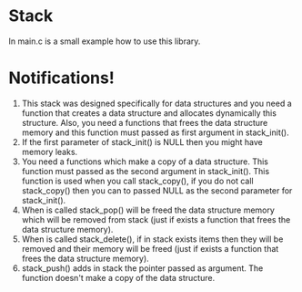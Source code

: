 # Stack

In main.c is a small example how to use this library.

Notifications!
======
1. This stack was designed specifically for data structures and you need a function
that creates a data structure and allocates dynamically this structure. Also,
you need a functions that frees the data structure memory and this function
must passed as first argument in stack_init().
2. If the first parameter of stack_init() is NULL then you might have memory leaks.
3. You need a functions which make a copy of a data structure. This function
must passed as the second argument in stack_init(). This function is used when
you call stack_copy(), if you do not call stack_copy() then you can to passed
NULL as the second parameter for stack_init().
4. When is called stack_pop() will be freed the data structure memory which will
be removed from stack (just if exists a function that frees the data structure
memory).
5. When is called stack_delete(), if in stack exists items then they will be
removed and their memory will be freed (just if exists a function that frees
the data structure memory).
6. stack_push() adds in stack the pointer passed as argument. The function
doesn't make a copy of the data structure.
